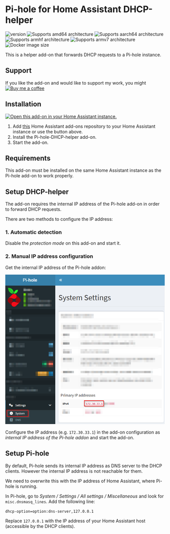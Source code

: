 # Pi-hole for Home Assistant DHCP-helper

![version][version-shield]
![Supports amd64 architecture][amd64-shield]
![Supports aarch64 architecture][aarch64-shield]
![Supports armhf architecture][armhf-shield]
![Supports armv7 architecture][armv7-shield]
![Docker image size][image-size-shield]

This is a helper add-on that forwards DHCP requests to a Pi-hole instance.

## Support

If you like the add-on and would like to support my work, you might [![Buy me a coffee][coffee-shield]][paypal]

## Installation

[![Open this add-on in your Home Assistant instance.][addon-shield]][addon]

1. Add [this](https://github.com/casperklein/homeassistant-addons-dev) Home Assistant add-ons repository to your Home Assistant instance or use the button above.
1. Install the Pi-hole-DHCP-helper add-on.
1. Start the add-on.

## Requirements

This add-on must be installed on the same Home Assistant instance as the Pi-hole add-on to work properly.

## Setup DHCP-helper

The add-on requires the internal IP address of the Pi-hole add-on in order to forward DHCP requests.

There are two methods to configure the IP address:

### 1. Automatic detection

Disable the *protection mode* on this add-on and start it.

### 2. Manual IP address configuration

Get the internal IP address of the Pi-hole addon:

![Pi-hole IP address location](https://raw.githubusercontent.com/casperklein/homeassistant-addons-dev/master/pi-hole-dhcp-helper/pi-hole-ip.png)

Configure the IP address (e.g. `172.30.33.1`) in the add-on configuration as *internal IP address of the Pi-hole addon* and start the add-on.

## Setup Pi-hole

By default, Pi-hole sends its internal IP address as DNS server to the DHCP clients. However the internal IP address is not reachable for them.

We need to overwrite this with the IP address of Home Assistant, where Pi-hole is running.

In Pi-hole, go to *System / Settings / All settings / Miscellaneous* and look for `misc.dnsmasq_lines`. Add the following line:

    dhcp-option=option:dns-server,127.0.0.1

Replace `127.0.0.1` with the IP address of your Home Assistant host (accessible by the DHCP clients).

[aarch64-shield]: https://img.shields.io/badge/aarch64-yes-blue.svg
[amd64-shield]: https://img.shields.io/badge/amd64-yes-blue.svg
[armhf-shield]: https://img.shields.io/badge/armhf-yes-blue.svg
[armv7-shield]: https://img.shields.io/badge/armv7-yes-blue.svg
[version-shield]: https://img.shields.io/badge/dynamic/json?color=blue&label=version&query=version&url=https%3A%2F%2Fraw.githubusercontent.com%2Fcasperklein%2Fhomeassistant-addons-dev%2Fmaster%2Fpi-hole-dhcp-helper%2Fconfig.json
[image-size-shield]: https://img.shields.io/docker/image-size/casperklein/homeassistant-pi-hole-dhcp-helper-dev/latest
[addon-shield]: https://img.shields.io/badge/Show%20add--on%20on%20my-Home%20Assistant-blue?style=for-the-badge&logo=home-assistant
[addon]: https://my.home-assistant.io/redirect/supervisor_addon/?addon=83ea786c_pi-hole-dhcp-helper-dev&repository_url=https%3A%2F%2Fgithub.com%2Fcasperklein%2Fhomeassistant-addons-dev
[coffee-shield]: https://img.shields.io/badge/Buy_me_a_coffee-blue?logo=paypal&color=blue
[paypal]: https://www.paypal.com/donate/?hosted_button_id=7C95GXVEQFE8C
